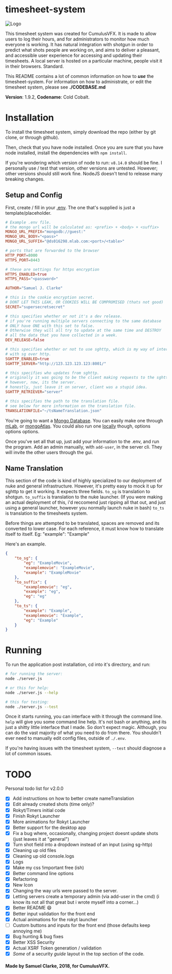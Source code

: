 # timesheet-system
![Logo](https://raw.githubusercontent.com/Samuel-Clarke123/timesheet-system/master/public/res/tslogo/tslogo128x128.ico)

This timesheet system was created for CumulusVFX. It is made to allow users to log their hours, and for administrators to monitor how much everyone is working.
It has natural integration with shotgun in order to predict what shots people are working on,
and aims to deliver a pleasant, and accessible user experience for accessing and updating their timesheets.
A local server is hosted on a particular machine, people visit it in their browsers. Standard.

This README contains a lot of common information on how to
***use*** the timesheet-system. For information on how to administrate,
or edit the timesheet system, please see **./CODEBASE.md**

**Version**: 1.9.2, **Codename**: Cold Cobalt.

# Installation

To install the timesheet system, simply download the repo (either by git clone, or through github).

Then, check that you have node installed.
Once you are sure that you have node installed, install the dependencies with `npm install`.

If you're wondering which version of node to run: `v8.14.0` should be fine.
I personally use / test that version, other versions are untested.
However; other versions should still work fine.
NodeJS doesn't tend to release many breaking changes.

## Setup and Config

First, create / fill in your [.env](https://github.com/motdotla/dotenv). The one that's supplied is just a template/placeholder.
```TOML
# Example .env file.
# the mongo url will be calculated as: <prefix> + <body> + <suffix>
MONGO_URL_PREFIX="mongodb://guest:"
MONGO_URL_BODY="<pass>"
MONGO_URL_SUFFIX="@ds016298.mlab.com:<port>/<table>"

# ports that are forwarded to the browser
HTTP_PORT=8000
HTTPS_PORT=8443

# these are settings for https encryption
HTTPS_ENABLED=true
HTTPS_PASS="<password>"

AUTHOR="Samuel J. Clarke"

# this is the cookie encryption secret.
# DONT LET THIS LEAK, OR COOKIES WILL BE COMPROMISED (thats not good)
SECRET="supersecretsecret"

# this specifies whether or not it's a dev release.
# if you're running multiple servers connecting to the same database
# ONLY have ONE with this set to false.
# Otherwise they will all try to update at the same time and DESTROY
# all the data that you have collected in a week.
DEV_RELEASE=false

# this specifies whether or not to use sghttp, which is my way of interfacing
# with sg over http.
SGHTTP_ENABLED=true
SGHTTP_SERVER="http://123.123.123.123:8001/"

# this specifies who updates from sghttp.
# originally it was going to be the client making requests to the sghttp server.
# however, now, its the server.
# honestly, just leave it on server, client was a stupid idea.
SGHTTP_RETRIEVER="server"

# this specifies the path to the translation file.
# see below for more information on the translation file.
TRANSLATIONFILE="~/tsNameTranslation.json"
```
You're going to want a [Mongo Database](https://www.mongodb.com/). You can easily make one through [mLab](https://mlab.com/), or [mongoAtlas](https://www.mongodb.com/cloud/atlas/lp/general/). You could also run one [locally](https://docs.mongodb.com/manual/installation/) though, options options options.

Once you've set all that up, just add your information to the .env, and run the program.
Add an admin manually, with `add-user`, in the server cli. They will invite the other users through the gui.

## Name Translation

This section of the code is kind of highly specialized to our deployment of nuke and general infrastructure.
However, it's pretty easy to mock it up for sghttp to get it working.
It expects three fields.
`to_sg` is translation to shotgun.
`to_suffix` is translation to the nuke launcher. (If you were making an actual deployment of this, i'd reccomend just ripping all that out, and just using a general launcher, however you normally launch nuke in bash)
`to_ts` is translation to the timesheets system.

Before things are attempted to be translated, spaces are removed and its converted to lower case.
For each reference, it must know how to translate itself to itself. Eg: "example": "Example"

Here's an example.

```JSON
{
	"to_sg": {
		"eg": "ExampleMovie",
		"examplemovie": "ExampleMovie",
		"example": "ExampleMovie"
	},
	"to_suffix": {
		"examplemovie": "eg",
		"example": "eg",
		"eg": "eg"
	},
	"to_ts": {
		"example": "Example",
		"examplemovie": "Example",
		"eg": "Example"
	}
}
```

# Running

To run the application post installation, cd into it's directory, and run:
```bash
# for running the server:
node ./server.js

# or this for help:
node ./server.js --help

# this for testing:
node ./server.js --test
```

Once it starts running, you can interface with it through the command line.
`help` will give you some command line help.
It's not bash or anything, and its just a shitty little interface that I made.
So don't expect magic.
Although, you can do the vast majority of what you need to do from there.
You shouldn't ever need to manually edit config files, outside of `./.env`.

If you're having issues with the timesheet system, `--test` should diagnose a lot of common issues.

# TODO

Personal todo list for v2.0.0

- [x] Add instructions on how to better create nameTranslation
- [x] Edit already created shots (time only)?
- [x] Rokyt/Timers initial code
- [x] Finish Rokyt Launcher
- [x] More animations for Rokyt Launcher
- [x] Better support for the desktop app
- [x] Fix a bug where, occasionally, changing project doesnt update shots (just leaves it at "general")
- [x] Turn shot field into a dropdown instead of an input (using sg-http)
- [x] Cleaning up old files
- [x] Cleaning up old console.logs
- [x] Logs
- [x] Make my css !important free (ish)
- [x] Better command line options
- [x] Refactoring
- [x] New Icon
- [x] Changing the way urls were passed to the server.
- [x] Letting servers create a temporary admin (via add-user in the cmd) (i know its not all that great but i wrote myself into a corner...)
- [x] Better README :smile:
- [x] Better input validation for the front end
- [x] Actual animations for the rokyt launcher
- [ ] Custom buttons and inputs for the front end (those defaults keep annoying me)
- [x] Bug hunting & bug fixes
- [x] Better XSS Security
- [x] Actual XSRF Token generation / validation
- [x] *Some* of a security *guide* layout in the top section of the code.

#### Made by Samuel Clarke, 2018, for CumulusVFX.
